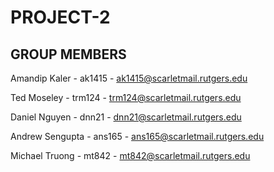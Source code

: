 # PROJECT-2

## GROUP MEMBERS

Amandip Kaler - ak1415 - ak1415@scarletmail.rutgers.edu

Ted Moseley - trm124 - trm124@scarletmail.rutgers.edu

Daniel Nguyen - dnn21 - dnn21@scarletmail.rutgers.edu

Andrew Sengupta - ans165 - ans165@scarletmail.rutgers.edu

Michael Truong - mt842 - mt842@scarletmail.rutgers.edu

